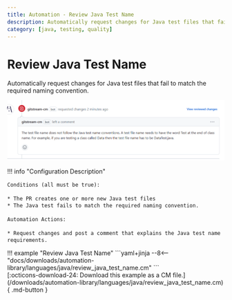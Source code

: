 ```yaml
---
title: Automation - Review Java Test Name
description: Automatically request changes for Java test files that fail to match the required naming convention.
category: [java, testing, quality]
---
```

# Review Java Test Name

<!-- --8<-- [start:example]-->

Automatically request changes for Java test files that fail to match the required naming convention.

![Review Java Test Name](/automations/languages/java/review-java-test-name/review-java-test-name.png)

!!! info "Configuration Description"

    Conditions (all must be true):

    * The PR creates one or more new Java test files
    * The Java test fails to match the required naming convention.

    Automation Actions:

    * Request changes and post a comment that explains the Java test name requirements.

<div class="automationExample" markdown="1">
!!! example "Review Java Test Name"
    ```yaml+jinja
    --8<-- "docs/downloads/automation-library/languages/java/review_java_test_name.cm"
    ```
    <div class="result" markdown>
      <span>
      [:octicons-download-24: Download this example as a CM file.](/downloads/automation-library/languages/java/review_java_test_name.cm){ .md-button }
      </span>
    </div>
<!-- --8<-- [end:example]-->
